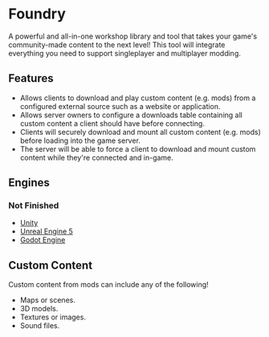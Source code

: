 # Foundry
A powerful and all-in-one workshop library and tool that takes your game's community-made content to the next level! This tool will integrate everything you need to support singleplayer and multiplayer modding.

## Features
* Allows clients to download and play custom content (e.g. mods) from a configured external source such as a website or application. 
* Allows server owners to configure a downloads table containing all custom content a client should have before connecting.
* Clients will securely download and mount all custom content (e.g. mods) before loading into the game server.
* The server will be able to force a client to download and mount custom content while they're connected and in-game.

## Engines
### Not Finished
* [Unity](https://unity.com/)
* [Unreal Engine 5](https://www.unrealengine.com/en-US/unreal-engine-5)
* [Godot Engine](http://godotengine.org/)

## Custom Content
Custom content from mods can include any of the following!

* Maps or scenes.
* 3D models.
* Textures or images.
* Sound files.
